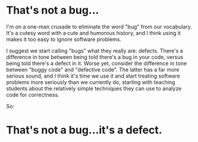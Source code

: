 # That's not a bug...

I'm on a one-man crusade
to eliminate the word "bug"
from our vocabulary.
It's a cutesy word
with a cute and humorous history,
and I think using it makes it too easy
to ignore software problems.

I suggest we start calling "bugs"
what they really are: defects.
There's a difference in tone
between being told there's a
bug in your code,
versus being told there's a defect in it.
Worse yet,
consider the difference in tone
between "buggy code"
and "defective code".
The latter has a far more serious sound,
and I think it's time we use it
and start treating
software problems more seriously
than we currently do,
starting with teaching students
about the relatively simple techniques
they can use to analyze code for
correctness.

So:

# That's not a bug...it's a defect.
